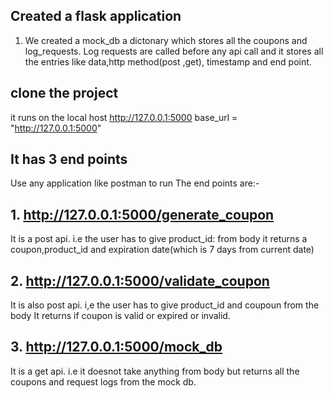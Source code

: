 ## Created a flask application
1. We created a mock_db a dictonary which stores all the coupons and log_requests. Log requests are called before any api call and it stores all the entries like data,http method(post ,get), timestamp and end point.
## clone the project
it runs on the local host http://127.0.0.1:5000
base_url = "http://127.0.0.1:5000"
## It has 3 end points
Use any application like postman to run
The end points are:-
## 1. http://127.0.0.1:5000/generate_coupon 
It is a post api. i.e the user has to give product_id: from body
it returns a coupon,product_id and expiration date(which is 7 days from current date)
## 2. http://127.0.0.1:5000/validate_coupon
It is also post api. i,e the user has to give product_id and coupoun from the body
It returns if coupon is valid or expired or invalid.
## 3. http://127.0.0.1:5000/mock_db
It is a get api. i.e it doesnot take anything from body but returns all the coupons and request logs from the mock db.
